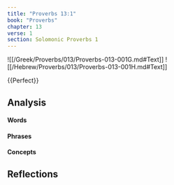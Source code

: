 ```yaml
---
title: "Proverbs 13:1"
book: "Proverbs"
chapter: 13
verse: 1
section: Solomonic Proverbs 1
---
```

![[/Greek/Proverbs/013/Proverbs-013-001G.md#Text]]
![[/Hebrew/Proverbs/013/Proverbs-013-001H.md#Text]]

{{Perfect}}

## Analysis

#### Words

#### Phrases

#### Concepts

## Reflections
